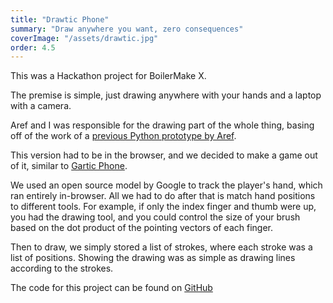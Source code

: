 ```yaml
---
title: "Drawtic Phone"
summary: "Draw anywhere you want, zero consequences"
coverImage: "/assets/drawtic.jpg"
order: 4.5
---
```


This was a Hackathon project for BoilerMake X.

The premise is simple, just drawing anywhere with your hands and a laptop with a camera.

Aref and I was responsible for the drawing part of the whole thing, basing
off of the work of a [previous Python prototype by Aref](https://github.com/arefmalek/airdraw).

This version had to be in the browser, and we decided to make a game out of it, similar to [Gartic Phone](https://garticphone.com/).

We used an open source model by Google to track the player's hand, which ran
entirely in-browser. All we had to do after that is match hand positions to
different tools. For example, if only the index finger and thumb were up, you had the drawing tool, and you could control the size of your brush based on the dot product of the pointing vectors of each finger.

Then to draw, we simply stored a list of strokes, where each stroke was a list of positions. Showing the drawing was as simple as drawing lines according to the strokes.

The code for this project can be found on [GitHub](https://github.com/arefmalek/DrawticPhone)
